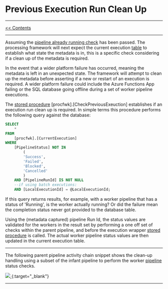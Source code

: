 # Previous Execution Run Clean Up

___
[<< Contents](/procfwk/contents) 

___

Assuming the [pipeline already running check](/procfwk/pipelinealreadyrunning) has been passed. The processing framework will next expect the current execution [table](/procfwk/tables) to establish what state the metadata is in, this is a specific check considering if a clean up of the metadata is required.

In the event that a wider platform failure has occurred, meaning the metadata is left in an unexpected state. The framework will attempt to clean up the metadata before asserting if a new or restart of an execution is required. A wider platform failure could include the Azure Functions App failing or the SQL database going offline during a set of worker pipeline executions.

The [stored procedure](/procfwk/storedprocedures) [procfwk].[CheckPreviousExeuction] establishes if an execution run clean up is required. In simple terms this procedure performs the following query against the database:

```sql
SELECT
	*
FROM 
	[procfwk].[CurrentExecution]
WHERE 
	[PipelineStatus] NOT IN 
		(
		'Success',
		'Failed',
		'Blocked',
		'Cancelled'
		) 
	AND [PipelineRunId] IS NOT NULL
	--if using batch executions:
	AND [LocalExecutionId] = @LocalExecutionId;
```

If this query returns results, for example, with a worker pipeline that has a status of 'Running', is the worker actually running? Or did the failure mean the completion status never got provided to the database table.

Using the (metadata captured) pipeline Run Id, the status values are validated for the workers in the result set by performing a one off set of checks within the parent pipeline, and before the execution wrapper [stored procedure](/procfwk/storedprocedures) is called. The actual worker pipeline status values are then updated in the current execution table.

___

The following parent pipeline activity chain snippet shows the clean-up handling using a subset of the infant pipeline to perform the worker [pipeline](/procfwk/pipelines) status checks.

[ ![](/procfwk/activitychain-cleanup.png) ](/procfwk/activitychain-cleanup.png){:target="_blank"}

___